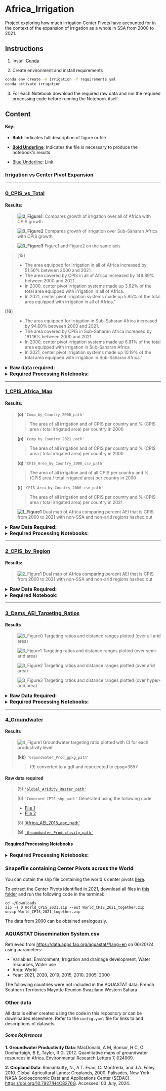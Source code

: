 # Africa_Irrigation

 Project exploring how much irrigation Center Pivots have accounted for in the context of the expansion of irrigation as a whole in SSA from 2000 to 2021. 

## Instructions

1. Install [Conda](http://conda.io/)


2. Create environment and install requirements

```bash
conda env create -n irrigation -f requirements.yml
conda activate irrigation
```

3. For each Notebook download the required raw data and run the required processing code before running the Notebook itself.

## Content

#### Key:

- **Bold**: Indicates full description of figure or file

- **<ins>Bold Underline</ins>**: Indicates the file is necessary to produce the notebook's results

- [Blue Underline](https://github.com/rellimylime/Africa_Irrigation/blob/main/README.md): Link


### Irrigation vs Center Pivot Expansion

-----

### [0_CPIS_vs_Total](https://github.com/rellimylime/Africa_Irrigation/blob/main/Code/1_analyze_data/0_CPIS_vs_Total.ipynb)

#### Results:

>**![0_Figure1](https://github.com/rellimylime/Africa_Irrigation/blob/main/Output/Analyze/0_Figure1.png)**:
Compares growth of irrigation over all of Africa with CPIS growth

>**![0_Figure2](https://github.com/rellimylime/Africa_Irrigation/blob/main/Output/Analyze/0_Figure2.png)**
Compares growth of irrigation over Sub-Saharan Africa with CPIS growth

>**![0_Figure3](https://github.com/rellimylime/Africa_Irrigation/blob/main/Output/Analyze/0_Figure3.png)**
Figure1 and Figure2 on the same axis

>[15]
>- The area equipped for irrigation in all of Africa increased by 51.56% between 2000 and 2021.
>- The area covered by CPIS in all of Africa increased by 148.89% between 2000 and 2021.
>- In 2000, center pivot irrigation systems made up 3.62% of the total area equipped with irrigation in all of Africa.
>- In 2021, center pivot irrigation systems made up 5.95% of the total area equipped with irrigation in all of Africa."
  
[16]
>- The area equipped for irrigation in Sub-Saharan Africa increased by 94.60% between 2000 and 2021.
>- The area covered by CPIS in Sub-Saharan Africa increased by 191.16% between 2000 and 2021.
>- In 2000, center pivot irrigation systems made up 6.81% of the total area equipped with irrigation in Sub-Saharan Africa.
>- In 2021, center pivot irrigation systems made up 10.19% of the total area equipped with irrigation in Sub-Saharan Africa."
  
<details>
  <summary><strong style="font-size:16px;">Raw data required:</strong></summary>
  <br>
  <blockquote>
    <strong>(1)</strong> <a href="https://hub.arcgis.com/datasets/07610d73964e4d39ab62c4245d548625/explore"><code>'Africa_boundaries_shp_path'</code></a>
    <br>
    <strong>(2)</strong> <a href="https://data.apps.fao.org/aquastat/?lang=en&share=f-30f07e71-7f5e-4803-b98b-362511369dd4"><code>'AQUA_World_path'</code></a>
    <br>
    <strong>(3)</strong> <a href="https://github.com/DetectCPIS/global_cpis_shp"><code>'CPIS_2000_shp_path'</code></a> <em>instructions below</em>
    <br>
    <strong>(4)</strong> <a href="https://github.com/DetectCPIS/global_cpis_shp"><code>'CPIS_2021_shp_path'</code></a> <em>instructions below</em>
  </blockquote>
</details>

<details>
  <summary><strong style="font-size:16px;">Required Processing Notebooks:</strong></summary>
  <br>
  <p><a href="https://github.com/rellimylime/Africa_Irrigation/blob/main/Code/0_process_data/0_filter_AQUASTAT.ipynb"><em><strong>0_Filter_AQUASTAT</strong></em></a>: Output:</p>
  <blockquote>
    <p><strong>(a)</strong> <strong><ins><code>'AQUA_AfricaIrrigation'</code></ins></strong>:</p>
    <blockquote>(2)<code>'AQUA_World_path'</code> filtered to Africa</blockquote>
    <p><strong>(b)</strong> <strong><ins><code>'AQUA_SSAIrrigation'</code></ins></strong>:</p>
    <blockquote>(2)<code>'AQUA_World_path'</code> filtered to Sub-Saharan Africa</blockquote>
    <p><strong>(c)</strong> <strong><ins><code>'AQUA_AfricaIrrigation_2000'</code></ins></strong>:</p>
    <blockquote>(a) filtered to the year 2000</blockquote>
    <p><strong>(d)</strong> <strong><ins><code>'AQUA_AfricaIrrigation_2021'</code></ins></strong>:</p>
    <blockquote>(a) filtered to the year 2021</blockquote>
    <p><strong>(e)</strong> <strong><ins><code>'AQUA_SSAIrrigation_2000'</code></ins></strong>:</p>
    <blockquote>(b) filtered to the year 2000</blockquote>
    <p><strong>(f)</strong> <strong><ins><code>'AQUA_SSAIrrigation_2021'</code></ins></strong>:</p>
    <blockquote>(b) filtered to the year 2021</blockquote>
  </blockquote>

  <p><a href="https://github.com/rellimylime/Africa_Irrigation/blob/main/Code/0_process_data/1_CPIS_by_Country.ipynb"><em><strong>1_CPIS_by_Country</strong></em></a>: Output:</p>
  <blockquote>
    <p><strong>(g)</strong> <strong><ins><code>'Africa_CPIS_2000_shp_path'</code></ins></strong>:</p>
    <blockquote>(3) filtered to Africa with geometry area (<code>'Area_m2'</code>) column added</blockquote>
    <p><strong>(h)</strong> <strong><ins><code>'Africa_CPIS_2021_shp_path'</code></ins></strong>:</p>
    <blockquote>(4) filtered to Africa with geometry area (<code>'Area_m2'</code>) column added</blockquote>
  </blockquote>

  <blockquote>
    <p><strong><a href="https://github.com/rellimylime/Africa_Irrigation/blob/main/Output/Process/0_Figure0.png">1_Figure0</a></strong>: Maps of CPIS placement (3,4) layered on Africa boundaries (1) for 2000 and 2021</p>
  </blockquote>
</details>
  
----

### [1_CPIS_Africa_Map](https://github.com/rellimylime/Africa_Irrigation/blob/main/Code/1_analyze_data/1_CPIS_Africa_Map.ipynb)

#### Results:
>**(o)** ```'Comp_by_Country_2000_path'```
> >The area of all irrigation and of CPIS per country and % (CPIS area / total irrigated area) per country in 2000
>
>**(p)** ```'Comp_by_Country_2021_path'```
> >The area of all irrigation and of CPIS per country and % (CPIS area / total irrigated area) per country in 2000
>
>**(q)** ```'CPIS_Area_by_Country_2000_csv_path'```
> >The area of all irrigation and of all CPIS per country and % (CPIS area / total irrigated area) per country in 2000
>
>**(r)** ```'CPIS_Area_by_Country_2000_csv_path'```
> >The area of all irrigation and of CPIS per country and % (CPIS area / total irrigated area) per country in 2021
>
>**![1_Figure1](https://github.com/rellimylime/Africa_Irrigation/blob/main/Output/Analyze/1_Figure1.png)**
> Dual map of Africa comparing percent AEI that is CPIS from 2000 to 2021 with non-SSA and non-arid regions hashed out

<details>
  <summary><strong style="font-size:16px;">Raw Data Required:</strong></summary>
  <br>
  <p>(1) <a href="https://hub.arcgis.com/datasets/07610d73964e4d39ab62c4245d548625/explore"><code>'Africa_boundaries_shp_path'</code></a></p>
  <p>(2) <a href="https://data.apps.fao.org/aquastat/?lang=en&share=f-30f07e71-7f5e-4803-b98b-362511369dd4"><code>'AQUA_World_path'</code></a></p>
  <p>(3) <a href="https://github.com/DetectCPIS/global_cpis_shp"><code>'CPIS_2000_shp_path'</code></a> <em>_instructions below_</em></p>
  <p>(4) <a href="https://github.com/DetectCPIS/global_cpis_shp"><code>'CPIS_2021_shp_path'</code></a> <em>_instructions below_</em></p>
  <p><strong>(5)</strong> <a href="https://figshare.com/articles/dataset/Global_Aridity_Index_and_Potential_Evapotranspiration_ET0_Climate_Database_v2/7504448"><code>'Global_Aridity_Raster_path'</code></a></p>
</details>

<details>
  <summary><strong style="font-size:16px;">Required Processing Notebooks:</strong></summary>
  <br>
  <p><a href="https://github.com/rellimylime/Africa_Irrigation/blob/main/Code/0_process_data/0_Filter_AQUASTAT.ipynb"><em><strong>0_Filter_AQUASTAT</strong></em></a>: Output:</p>
  <blockquote>
    <p>(a) <code>'AQUA_AfricaIrrigation'</code>:</p>
    <blockquote>(2) <code>'AQUA_World_path'</code> filtered to Africa</blockquote>
    <p>(b) <code>'AQUA_SSAIrrigation'</code>:</p>
    <blockquote>(2) <code>'AQUA_World_path'</code> filtered to Sub-Saharan Africa</blockquote>
    <p>(c) <strong><ins><code>'AQUA_AfricaIrrigation_2000'</code></ins></strong>:</p>
    <blockquote>(a) filtered to the year 2000</blockquote>
    <p>(d) <strong><ins><code>'AQUA_AfricaIrrigation_2021'</code></ins></strong>:</p>
    <blockquote>(a) filtered to the year 2021</blockquote>
    <p>(e) <code>'AQUA_SSAIrrigation_2000'</code>:</p>
    <blockquote>(b) filtered to the year 2000</blockquote>
    <p>(f) <code>'AQUA_SSAIrrigation_2021'</code>:</p>
    <blockquote>(b) filtered to the year 2021</blockquote>
  </blockquote>

  <p><a href="https://github.com/rellimylime/Africa_Irrigation/blob/main/Code/0_process_data/1_CPIS_by_Country.ipynb"><em><strong>1_CPIS_by_Country</strong></em></a>: Output:</p>
  <blockquote>
    <p>(g) <strong><ins><code>'Africa_CPIS_2000_shp_path'</code></ins></strong>:</p>
    <blockquote>(3) filtered to Africa with geometry area (<code>'Area_m2'</code>) column added</blockquote>
    <p>(h) <strong><ins><code>'Africa_CPIS_2021_shp_path'</code></ins></strong>:</p>
    <blockquote>(4) filtered to Africa with geometry area (<code>'Area_m2'</code>) column added</blockquote>
    <p><a href="https://github.com/rellimylime/Africa_Irrigation/blob/main/Output/Process/0_Figure0.png">1_Figure0</a>: Maps of CPIS placement (3,4) layered on Africa boundaries (1) for 2000 and 2021</p>
  </blockquote>

  <p><a href="https://github.com/rellimylime/Africa_Irrigation/blob/main/Code/0_process_data/2_Aridity_Refinement.ipynb"><em><strong>2_Aridity_Refinement</strong></em></a>: Output:</p>
  <blockquote>
    <p><strong>(i)</strong> <strong><ins><code>'Africa_Arid_Regions_tif_path'</code></ins></strong>:</p>
    <blockquote>(5) trimmed by Africa bounding box</blockquote>
    <p><strong>(j)</strong> <strong><ins><code>'Africa_Arid_Regions_tif_path2'</code></ins></strong>:</p>
    <blockquote>(i) trimmed by (1)</blockquote>
    <p><strong>(k)</strong> <strong><ins><code>'Africa_All_shp_path'</code></ins></strong>:</p>
    <blockquote>(5) with 1s for all elements &lt; 5000 and 0s otherwise</blockquote>
    <p><strong>(l)</strong> <code>'Africa_Semi_Arid_shp_path'</code>:</p>
    <blockquote>(i) filtered to (2000, 5000)</blockquote>
    <p><strong>(m)</strong> <code>'Africa_Arid_shp_path'</code>:</p>
    <blockquote>(i) filtered to (300, 2000)</blockquote>
    <p><strong>(n)</strong> <code>'Africa_Hyper_Arid_shp_path'</code>:</p>
    <blockquote>(i) filtered to (0, 300)</blockquote>
    <p><a href="https://github.com/rellimylime/Africa_Irrigation/blob/main/Output/Process/2_Figure1.png">2_Figure1</a>: Figure containing outlines of each of the four aridity layers</p>
  </blockquote>
</details>

-----

### [2_CPIS_by_Region](https://github.com/rellimylime/Africa_Irrigation/blob/main/Code/1_analyze_data/2_CPIS_by_Region.ipynb)
  
#### Results:

>![2_Figure1](https://github.com/rellimylime/Africa_Irrigation/blob/main/Output/Analyze/2_Figure1.png)
> Dual map of Africa comparing percent AEI that is CPIS from 2000 to 2021 with non-SSA and non-arid regions hashed out
  
<details>
  <summary><strong style="font-size:16px;">Raw Data Required:</strong></summary>
  <br>
  <p><strong>(1)</strong> <a href="https://hub.arcgis.com/datasets/07610d73964e4d39ab62c4245d548625/explore"><code>'Africa_boundaries_shp_path'</code></a></p>
  <p><strong>(2)</strong> <a href="https://data.apps.fao.org/aquastat/?lang=en&share=f-30f07e71-7f5e-4803-b98b-362511369dd4"><code>'AQUA_World_path'</code></a></p>
  <p><strong>(3)</strong> <a href="https://github.com/DetectCPIS/global_cpis_shp"><code>'CPIS_2000_shp_path'</code></a> <em>_instructions below_</em></p>
  <p><strong>(4)</strong> <a href="https://github.com/DetectCPIS/global_cpis_shp"><code>'CPIS_2021_shp_path'</code></a> <em>_instructions below_</em></p>
  <p><strong>(5)</strong> <a href="https://figshare.com/articles/dataset/Global_Aridity_Index_and_Potential_Evapotranspiration_ET0_Climate_Database_v2/7504448"><code>'Global_Aridity_Raster_path'</code></a></p>
</details>

<details>
  <summary><strong style="font-size:16px;">Required Notebook:</strong></summary>
  <br>
  <p>Follow instructions for <a href="https://github.com/rellimylime/Africa_Irrigation/blob/main/Code/1_analyze_data/1_CPIS_Africa_Map.ipynb"><em><strong>1_CPIS_Africa_Map</strong></em></a> <em>(above)</em></p>
  <p>Output:</p>
  <blockquote>
    <p>(o) <code>'Comp_by_Country_2000_path'</code></p>
    <p>(p) <code>'Comp_by_Country_2021_path'</code></p>
    <p>(q) <ins><strong><code>'CPIS_Area_by_Country_2000_csv_path'</code></strong></ins></p>
    <p>(r) <ins><strong><code>'CPIS_Area_by_Country_2021_csv_path'</code></strong></ins></p>
    <p><a href="https://github.com/rellimylime/Africa_Irrigation/blob/main/Output/Analyze/1_Figure1.png">1_Figure1</a></p>
  </blockquote>
</details>

-----

### [3_Dams_AEI_Targeting_Ratios](https://github.com/rellimylime/Africa_Irrigation/blob/main/Code/1_analyze_data/3_Dams_AEI_Targeting_Ratios.ipynb)

#### Results

>![3_Figure0](https://github.com/rellimylime/Africa_Irrigation/blob/main/Output/Analyze/3_Figure0.png)
> Targeting ratios and distance ranges plotted (over all arid area)  
>
>![3_Figure1](https://github.com/rellimylime/Africa_Irrigation/blob/main/Output/Analyze/3_Figure1.png)
> Targeting ratios and distance ranges plotted (over semi-arid area)
>
>![3_Figure2](https://github.com/rellimylime/Africa_Irrigation/blob/main/Output/Analyze/3_Figure2.png)
> Targeting ratios and distance ranges plotted (over arid area)
>
>![3_Figure3](https://github.com/rellimylime/Africa_Irrigation/blob/main/Output/Analyze/3_Figure3.png)
> Targeting ratios and distance ranges plotted (over hyper-arid area)  

>

<details>
  <summary><strong style="font-size:16px;">Raw Data Required:</strong></summary>
  <br>
  <p>(1) <a href="https://hub.arcgis.com/datasets/07610d73964e4d39ab62c4245d548625/explore"><code>'Africa_boundaries_shp_path'</code></a></p>
  <p>(2) <a href="https://data.apps.fao.org/aquastat/?lang=en&share=f-30f07e71-7f5e-4803-b98b-362511369dd4"><code>'AQUA_World_path'</code></a></p>
  <p>(5) <a href="https://figshare.com/articles/dataset/Global_Aridity_Index_and_Potential_Evapotranspiration_ET0_Climate_Database_v2/7504448"><code>'Global_Aridity_Raster_path'</code></a></p>
  <p><strong>(6)</strong> <code>'Combined_CPIS_shp_path'</code> Generated using the following code:</p>
  <blockquote>
    <p>- <a href="https://github.com/anna-boser/Africa_corporate_irrigation/blob/main/code/0_process_data/0_subset_CPIS.py">File 1</a></p>
    <p>- <a href="https://github.com/anna-boser/Africa_corporate_irrigation/blob/main/code/0_process_data/1_combine_2000_2021_CPIS.py">File 2</a></p>
  </blockquote>
  <p><strong>(7)</strong> <a href="https://sedac.ciesin.columbia.edu/data/set/grand-v1-dams-rev01/maps?facets=region:africa"><code>'Global_Dam_Data_csv_path'</code></a></p>
  <p><strong>(8)</strong> <a href="https://zenodo.org/records/7809342"><code>'Africa_AEI_2015_asc_path'</code></a></p>
</details>

<details>
  <summary><strong style="font-size:16px;">Required Processing Notebooks:</strong></summary>
  <br>
  
  <p><a href="https://github.com/rellimylime/Africa_Irrigation/blob/main/Code/0_process_data/2_Aridity_Refinement.ipynb"><em><strong>2_Aridity_Refinement</strong></em></a>: Output:</p>
  <blockquote>
    <p>(i) <code>'Africa_Arid_Regions_tif_path'</code>:</p>
    <blockquote>(5) trimmed by Africa bounding box</blockquote>
    <p>(j) <code>'Africa_Arid_Regions_tif_path2'</code>:</p>
    <blockquote>(i) trimmed by (1)</blockquote>
    <p>(k) <strong><ins><code>'Africa_All_shp_path'</code></ins></strong>:</p>
    <blockquote>(5) with 1s for all elements &lt; 5000 and 0s otherwise</blockquote>
    <p>(l) <strong><ins><code>'Africa_Semi_Arid_shp_path'</code></ins></strong>:</p>
    <blockquote>(i) filtered to (2000, 5000)</blockquote>
    <p>(m) <strong><ins><code>'Africa_Arid_shp_path'</code></ins></strong>:</p>
    <blockquote>(i) filtered to (300, 2000)</blockquote>
    <p>(n) <strong><ins><code>'Africa_Hyper_Arid_shp_path'</code></ins></strong>:</p>
    <blockquote>(i) filtered to (0, 300)</blockquote>
    <p><a href="https://github.com/rellimylime/Africa_Irrigation/blob/main/Output/Process/2_Figure1.png">2_Figure1</a>: Figure containing outlines of each of the four aridity layers</p>
  </blockquote>

  <p><a href="https://github.com/rellimylime/Africa_Irrigation/blob/main/Code/0_process_data/4_CPIS_Processing.ipynb"><em><strong>4_CPIS_Processing</strong></em></a>: Output:</p>
  <blockquote>
    <p><strong>(s)</strong> <code>'Combined_CPIS_Reproj_shp_path'</code>:</p>
    <blockquote>(6) reprojected to EPSG:3857</blockquote>
    <p><strong>(t)</strong> <strong><ins><code>'Combined_CPIS_All_shp_path'</code></ins></strong>:</p>
    <blockquote>(6) filtered to all aridity layers</blockquote>
    <p><strong>(u)</strong> <strong><ins><code>'Combined_CPIS_Semi_Arid_shp_path'</code></ins></strong>:</p>
    <blockquote>(6) filtered to semi-arid areas</blockquote>
    <p><strong>(v)</strong> <strong><ins><code>'Combined_CPIS_Arid_shp_path'</code></ins></strong>:</p>
    <blockquote>(6) filtered to arid areas</blockquote>
    <p><strong>(w)</strong> <strong><ins><code>'Combined_CPIS_Hyper_Arid_shp_path'</code></ins></strong>:</p>
    <blockquote>(6) filtered to hyper-arid areas</blockquote>
  </blockquote>

  <p><a href="https://github.com/rellimylime/Africa_Irrigation/blob/main/Code/0_process_data/5_Dam_processing.ipynb"><em><strong>5_Dam_Processing</strong></em></a>: Output:</p>
  <blockquote>
    <p><strong>(x)</strong> <code>'Africa_Dam_csv_path'</code>:</p>
    <blockquote>(7) filtered to Africa</blockquote>
    <p><strong>(y)</strong> <code>'Africa_Dam_Irrigation_csv_path'</code>:</p>
    <blockquote>(x) filtered to dams which have 'Irrigation' listed as a purpose</blockquote>
    <p><strong>(z)</strong> <code>'Africa_Dam_Irrigation_Only_csv_path'</code>:</p>
    <blockquote>(x) filtered to dams which _only_ have 'Irrigation' listed as a purpose</blockquote>
    <p><strong>(aa)</strong> <strong><ins><code>'Africa_Dam_Semi_Arid_shp_path'</code></ins></strong>:</p>
    <blockquote>(y) filtered to semi-arid area</blockquote>
    <p><strong>(bb)</strong> <strong><ins><code>'Africa_Dam_Arid_shp_path'</code></ins></strong>:</p>
    <blockquote>(y) filtered to arid area</blockquote>
    <p><strong>(cc)</strong> <strong><ins><code>'Africa_Dam_Hyper_Arid_shp_path'</code></ins></strong>:</p>
    <blockquote>(y) filtered to hyper-arid area</blockquote>
    <p><strong>(dd)</strong> <strong><ins><code>'Africa_Dam_Semi_All_shp_path'</code></ins></strong>:</p>
    <blockquote>(y) filtered to all aridity layers</blockquote>
  </blockquote>

  <p><a href="https://github.com/rellimylime/Africa_Irrigation/blob/main/Code/0_process_data/6_AEI_trimming.ipynb"><em><strong>6_AEI_Processing</strong></em></a>: Output:</p>
  <blockquote>
    <p><strong>(ee)</strong> <code>'AEI_2015_cropped_tif_path'</code>:</p>
    <blockquote>(8) cropped to Africa</blockquote>
    <p><strong>(ff)</strong> <code>'AEI_2015_reproj_gpkg_path'</code>:</p>
    <blockquote>(ee) converted to a GDF and re-projected to EPSG:3857</blockquote>
    <p><strong>(gg)</strong> <strong><ins><code>'AEI_2015_Semi_Arid_shp_path'</code></ins></strong>:</p>
    <blockquote>(ff) trimmed to semi-arid area</blockquote>
    <p><strong>(hh)</strong> <strong><ins><code>'AEI_2015_Arid_shp_path'</code></ins></strong>:</p>
    <blockquote>(ff) trimmed to arid area</blockquote>
    <p><strong>(ii)</strong> <strong><ins><code>'AEI_2015_Hyper_Arid_shp_path'</code></ins></strong>:</p>
    <blockquote>(ff) trimmed to hyper-arid area</blockquote>
    <p><strong>(jj)</strong> <strong><ins><code>'AEI_2015_All_shp_path'</code></ins></strong>:</p>
    <blockquote>(ff) trimmed to all aridity layers</blockquote>
  </blockquote>
</details>

-----

### [4_Groundwater](https://github.com/rellimylime/Africa_Irrigation/blob/main/Code/1_analyze_data/4_Groundwater.ipynb)

#### Results

>![4_Figure1](https://github.com/rellimylime/Africa_Irrigation/blob/main/Output/Analyze/4_Figure1.png) Groundwater targeting ratio plotted with CI for each productivity level  
>
> **(kk)** ```'Groundwater_Prod_gpkg_path'```
> >  (9) converted to a gdf and reporjected to epsg=3857

#### Raw data required

> (5) [```'Global_Aridity_Raster_path'```](https://figshare.com/articles/dataset/Global_Aridity_Index_and_Potential_Evapotranspiration_ET0_Climate_Database_v2/7504448)
>
> (6) ```'Combined_CPIS_shp_path'``` Generated using the following code:
>- [File 1](https://github.com/anna-boser/Africa_corporate_irrigation/blob/main/code/0_process_data/0_subset_CPIS.py)
>- [File 2](https://github.com/anna-boser/Africa_corporate_irrigation/blob/main/code/0_process_data/1_combine_2000_2021_CPIS.py)
>
> (8) ['Africa_AEI_2015_asc_path'](https://zenodo.org/records/7809342)
>
> **(9)** [```'Groundwater_Productivity_path'```](https://www2.bgs.ac.uk/groundwater/international/africanGroundwater/mapsDownload.html)



#### Required Processing Notebooks

<details>
  <summary><strong style="font-size:16px;">Required Processing Notebooks:</strong></summary>
  <br>
  
  <p><a href="https://github.com/rellimylime/Africa_Irrigation/blob/main/Code/0_process_data/2_Aridity_Refinement.ipynb"><em><strong>2_Aridity_Refinement</strong></em></a>: Output:</p>
  <blockquote>
    <p>(i) <code>'Africa_Arid_Regions_tif_path'</code>:</p>
    <p>(j) <code>'Africa_Arid_Regions_tif_path2'</code>:</p>
    <p>(k) <strong><ins><code>'Africa_All_shp_path'</code></ins></strong>:</p>
    <p>(l) <code>'Africa_Semi_Arid_shp_path'</code>:</p>
    <p>(m) <code>'Africa_Arid_shp_path'</code>:</p>
    <p>(n) <code>'Africa_Hyper_Arid_shp_path'</code>:</p>
    <p><a href="https://github.com/rellimylime/Africa_Irrigation/blob/main/Output/Process/2_Figure1.png">2_Figure1</a></p>
  </blockquote>

  <p><a href="https://github.com/rellimylime/Africa_Irrigation/blob/main/Code/0_process_data/4_CPIS_Processing.ipynb"><em><strong>4_CPIS_Processing</strong></em></a>: Output:</p>
  <blockquote>
    <p>(s) <code>'Combined_CPIS_Reproj_shp_path'</code>:</p>
    <p>(t) <strong><ins><code>'Combined_CPIS_All_shp_path'</code></ins></strong>:</p>
    <p>(u) <code>'Combined_CPIS_Semi_Arid_shp_path'</code>:</p>
    <p>(v) <code>'Combined_CPIS_Arid_shp_path'</code>:</p>
    <p>(w) <code>'Combined_CPIS_Hyper_Arid_shp_path'</code>:</p>
  </blockquote>

  <p><a href="https://github.com/rellimylime/Africa_Irrigation/blob/main/Code/0_process_data/6_AEI_trimming.ipynb"><em><strong>6_AEI_Processing</strong></em></a>: Output:</p>
  <blockquote>
    <p>(ee) <code>'AEI_2015_cropped_tif_path'</code>:</p>
    <p>(ff) <code>'AEI_2015_reproj_gpkg_path'</code>:</p>
    <p>(gg) <code>'AEI_2015_Semi_Arid_shp_path'</code>:</p>
    <p>(hh) <code>'AEI_2015_Arid_shp_path'</code>:</p>
    <p>(ii) <code>'AEI_2015_Hyper_Arid_shp_path'</code>:</p>
    <p>(jj) <strong><ins><code>'AEI_2015_All_shp_path'</code></ins></strong>:</p>
  </blockquote>
</details>

### Shapefile containing Center Pivots across the World

You can obtain the shp file containing the world's center pivots [here](https://github.com/DetectCPIS/global_cpis_shp). 

To extract the Center Pivots identified in 2021, download all files in [this folder](https://github.com/DetectCPIS/global_cpis_shp/tree/main/World_CPIS_2021) and run the following code in the terminal: 

```{bash}
cd ~/Downloads 
zip -s 0 World_CPIS_2021.zip --out World_CPIS_2021_together.zip
unzip World_CPIS_2021_together.zip
```
The data from 2000 can be obtained analogously.

### AQUASTAT Dissemination System.csv

Retrieved from https://data.apps.fao.org/aquastat/?lang=en on 06/20/24 using parameters:

- Variables: Environment, Irrigation and drainage development, Water resources, Water use 
- Area: World
- Year: 2021, 2020, 2019, 2015, 2010, 2005, 2000

The following countries were not included in the AQUASTAT data:
French Southern Territories
Mayotte
Reunion
Swaziland 
Western Sahara

### Other data

All data is either created using the code in this repository or can be downloaded elsewhere. Refer to the `config.yaml` file for links to and descriptions of datasets.  

##### Some References

**1. Groundwater Productivity Data**: MacDonald, A M, Bonsor, H C, Ó Dochartaigh, B E, Taylor, R G.  2012.  Quantitative maps of groundwater resources in Africa.  Environmental Research Letters 7, 024009.

**2. Cropland Data**: Ramankutty, N., A.T. Evan, C. Monfreda, and J.A. Foley. 2010. Global Agricultural Lands: Croplands, 2000. Palisades, New York: NASA Socioeconomic Data and Applications Center (SEDAC). https://doi.org/10.7927/H4C8276G. Accessed: 03 July, 2024.